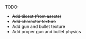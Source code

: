 TODO:

- ~~Add tileset (from assets)~~
- ~~Add character texture~~
- Add gun and bullet texture
- Add proper gun and bullet physics
